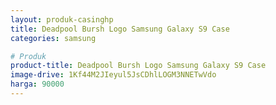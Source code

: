 ```yaml
---
layout: produk-casinghp
title: Deadpool Bursh Logo Samsung Galaxy S9 Case
categories: samsung

# Produk
product-title: Deadpool Bursh Logo Samsung Galaxy S9 Case
image-drive: 1Kf44M2JIeyul5JsCDhlLOGM3NNETwVdo
harga: 90000
---
```

